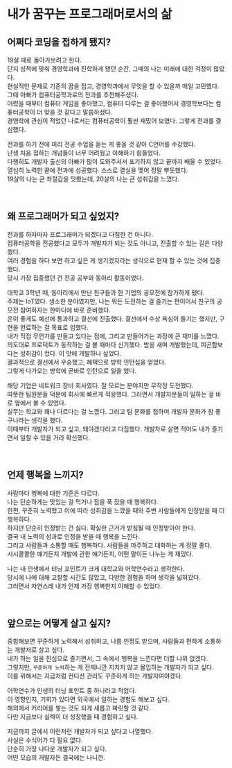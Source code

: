 # 내가 꿈꾸는 프로그래머로서의 삶

## 어쩌다 코딩을 접하게 됐지?

19살 때로 돌아가보려고 한다.<br/>
단지 성적에 맞춰 경영학과에 진학하게 됐던 순간, 그때의 나는 미래에 대한 걱정이 많았다.<br/>
현실적인 문제로 기존의 꿈을 접고, 경영학과에서 무엇을 할 수 있을까 매일 고민했다.<br/>
그때 아빠가 컴퓨터공학과로의 전과를 추천해주셨다.<br/>
어렸을 때부터 컴퓨터 게임을 좋아했고, 컴퓨터 다루는 걸 좋아했어서 경영학보다는 컴퓨터공학이 더 맞을 것 같다고 말씀하셨다.<br/>
경영학에 관심이 적었던 나로서는 컴퓨터공학이 훨씬 재밌어 보였다. 그렇게 전과를 결심했다.<br/>

전과를 하기 전에 미리 전공 수업을 듣는 게 좋을 것 같아 C언어를 수강했다.<br/>
난생 처음 접하는 개념들이 너무 어려웠고 이해하기 힘들었다.<br/>
다행히도 개발자 출신의 아빠가 많이 도와주셔서 포기하지 않고 끝까지 배울 수 있었다.<br/>
열심히 노력한 끝에 전과에 성공했다. 스스로 결실을 맺어 정말 뿌듯했다.<br/>
19살의 나는 큰 좌절감을 맛봤는데, 20살의 나는 큰 성취감을 느꼈다.<br/>

<br/>

## 왜 프로그래머가 되고 싶었지?

전과를 하자마자 프로그래머가 되겠다고 다짐한 건 아니다.<br/>
컴퓨터공학을 전공했다고 모두가 개발자가 되는 것도 아니고, 진출할 수 있는 길은 다양했다.<br/>
여러 경험을 하다 보면 하고 싶은 게 생기겠지라는 생각으로 현재 할 수 있는 것에 집중했다.<br/>
당시 가장 집중했던 건 전공 공부와 동아리 활동이었다.<br/>

대학교 3학년 때, 동아리에서 만난 친구들과 한 기업의 공모전에 참가하게 됐다.<br/>
주제는 IoT였다. 생소한 분야였지만, 나는 뭐든 도전하는 걸 즐기는 편이어서 친구의 공모전 참여하자는 한마디에 바로 준비했다.<br/>
운이 좋게도 예선에 통과하고 결선에 진출했다. 결선에서 수상 욕심이 들기는 했지만, 구현을 완료하는 걸 목표로 임했다.<br/>
내가 직접 무언가를 만들고 있다는 점에, 그리고 만들어가는 과정에 큰 재미를 느꼈다.<br/>
의도대로 프로덕트가 동작하는 걸 볼 때마다 신기했다. 밤을 새며 개발했는데, 피곤함보다는 성취감이 컸다. 이 맛에 개발하나 싶었다.<br/>
결과적으로 결선에서 우승했고, 혜택으로 방학 인턴십을 얻었다.<br/>
그렇게 다가오는 방학에 곧바로 인턴으로 일을 했다.<br/>

해당 기업은 네트워크 장비 회사였다. 잘 모르는 분야지만 무작정 도전했다.<br/>
따뜻한 팀원분들 덕분에 회사에 빠르게 적응했다. 그러면서 개발자분들이 일하는 걸 바로 옆에서 볼 수 있었다.<br/>
실무는 학교와 꽤나 다르다는 걸 느꼈다. 그리고 팀 문화를 접하며 개발자 문화가 참 좋구나라는 생각을 했다.<br/>
이때부터 개발자가 되고 싶고, 돼야겠다라고 다짐했다. 개발자로 살면 적어도 내가 즐기면서 일할 수 있을 거라 확신했다.<br/>

<br/>

## 언제 행복을 느끼지?

사람마다 행복에 대한 기준은 다르다.<br/>
나는 단순하게는 맛있는 걸 먹거나 잠을 푹 잤을 때 행복하다.<br/>
한편, 꾸준히 노력했고 이에 따라 성취감을 느꼈을 때와 주변 사람들에게 인정받을 때 더 행복하다.<br/>
하지만 단순히 인정받는 건 싫다. 확실한 근거가 받침될 때 인정받아야 한다.<br/>
결국 내 노력의 성과로 인정을 받을 때 행복을 느낀다.<br/>
그리고 사람들과 소통할 때도 행복하다. 사람들을 마주하고 대화하는 게 정말 좋다.<br/>
시시콜콜한 얘기든지 개발에 관한 얘기든지, 어떤 말이든 나누는 게 재밌다.<br/>

나는 내 인생에서 터닝 포인트가 크게 대학교와 어학연수라고 생각한다.<br/>
당시에 나에 대해 고찰할 시간도 많았고, 다양한 경험을 하며 생각을 넓혀갔다.<br/>
그러면서 자연스레 내가 언제 가장 행복한지 이해할 수 있었다.<br/>

<br/>

## 앞으로는 어떻게 살고 싶지?

종합해보면 꾸준하게 노력해서 성취하고, 나름 인정도 받으며, 사람들과 편하게 소통하는 개발자로 살고 싶다.<br/>
내가 하는 일을 진심으로 즐기면서, 그 속에서 행복을 느낀다면 더할 나위 없겠다.<br/>
그렇지만, `꾸준하게 노력`하는 게 전제니깐 지치지 않고 몰입하는 개발자가 되고 싶다.<br/>
이를 위해서는 지금처럼 컨디션 관리도 꾸준하게 하는 개발자여야겠다.<br/>

어학연수가 인생의 터닝 포인트 중 하나라고 적었다.<br/>
이 영향인지, 기회가 있다면 외국에서 일하는 경험도 해보고 싶다.<br/>
해외에서 커리어를 쌓는 것도 되게 새롭고 짜릿할 것 같다.<br/>
다만 지금보다 실력이 더 성장했을 때 경험하고 싶다.<br/>

지금까지 글에서 이런저런 개발자가 되고 싶다고 나열했다.<br/>
사실은 수식어가 다 필요 없다.<br/>
단순히 가장 나다운 개발자가 되고 싶다.<br/>
어떤 모습의 개발자든 결국에는 나니깐.<br/>